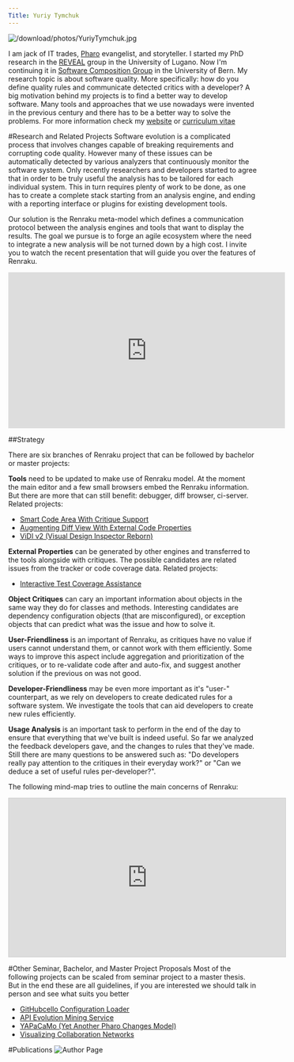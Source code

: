 ```yaml
---
Title: Yuriy Tymchuk
---
```


![/download/photos/YuriyTymchuk.jpg](%assets_url%/download/photos/YuriyTymchuk.jpg)

I am jack of IT trades, [Pharo](http://pharo.org) evangelist, and storyteller. I started my PhD research in the [REVEAL](http://reveal.inf.usi.ch) group in the University of Lugano. Now I'm continuing it in [Software Composition Group](http://scg.unibe.ch/) in the University of Bern. My research topic is about software quality. More specifically: how do you define quality rules and communicate detected critics with a developer? A big motivation behind my projects is to find a better way to develop software. Many tools and approaches that we use nowadays were invented in the previous century and there has to be a better way to solve the problems. For more information check my [website](http://yuriy.tymch.uk) or [curriculum vitae](http://yuriy.tymch.uk/cv/cv.pdf)

#Research and Related Projects
Software evolution is a complicated process that involves changes capable of breaking requirements and corrupting code quality. However many of these issues can be automatically detected by various analyzers that continuously monitor the software system. Only recently researchers and developers started to agree that in order to be truly useful the analysis has to be tailored for each individual system. This in turn requires plenty of work to be done, as one has to create a complete stack starting from an analysis engine, and ending with a reporting interface or plugins for existing development tools.

Our solution is the Renraku meta-model which defines a communication protocol between the analysis engines and tools that want to display the results. The goal we pursue is to forge an agile ecosystem where the need to integrate a new analysis will be not turned down by a high cost. I invite you to watch the recent presentation that will guide you over the features of Renraku.

<iframe width="560" height="315" src="https://www.youtube.com/embed/K4rMfQ_bQuI" frameborder="0" allowfullscreen></iframe>

##Strategy

There are six branches of Renraku project that can be followed by bachelor or master projects:

**Tools** need to be updated to make use of Renraku model. At the moment the main editor and a few small browsers embed the Renraku information. But there are more that can still benefit: debugger, diff browser, ci-server. Related projects:

-  [Smart Code Area With Critique Support](%base_url%/wiki/projects/mastersbachelorsprojects/obsolete/SmartCodeAreaWithCritiqueSupport)
-  [Augmenting Diff View With External Code Properties](%base_url%/wiki/projects/mastersbachelorsprojects/obsolete/augmentingDiffWithExternalCodeProperties)
-  [ViDI v2 (Visual Design Inspector Reborn)](%base_url%/wiki/projects/mastersbachelorsprojects/obsolete/ViDIv2)

**External Properties** can be generated by other engines and transferred to the tools alongside with critiques. The possible candidates are related issues from the tracker or code coverage data. Related projects:

-  [Interactive Test Coverage Assistance](%base_url%/wiki/projects/mastersbachelorsprojects/obsolete/interactiveTestCoverageAssistance)

**Object Critiques** can cary an important information about objects in the same way they do for classes and methods. Interesting candidates are dependency configuration objects (that are misconfigured), or exception objects that can predict what was the issue and how to solve it.

**User-Friendliness** is an important of Renraku, as critiques have no value if users cannot understand them, or cannot work with them efficiently. Some ways to improve this aspect include aggregation and prioritization of the critiques, or to re-validate code after and auto-fix, and suggest another solution if the previous on was not good.

**Developer-Friendliness** may be even more important as it's "user-" counterpart, as we rely on developers to create dedicated rules for a software system. We investigate the tools that can aid developers to create new rules efficiently.

**Usage Analysis** is an important task to perform in the end of the day to ensure that everything that we've built is indeed useful. So far we analyzed the feedback developers gave, and the changes to rules that they've made. Still there are many questions to be answered such as: "Do developers really pay attention to the critiques in their everyday work?" or "Can we deduce a set of useful rules per-developer?".

The following mind-map tries to outline the main concerns of Renraku:
<iframe src="https://my.mindnode.com/QFCcyAG48WN4PGsokckiKx52ZQfzdxrAxhEJTEzN/em#16,-115,0" frameborder="0" marginheight="0" marginwidth="0" style="border: 1px solid rgb(204, 204, 204); width: 560px; height: 320px;" onmousewheel=\""></iframe>

#Other Seminar, Bachelor, and Master Project Proposals
Most of the following projects can be scaled from seminar project to a master thesis. But in the end these are all guidelines, if you are interested we should talk in person and see what suits you better

-  [GitHubcello Configuration Loader](%base_url%/wiki/projects/mastersbachelorsprojects/obsolete/githubcelloConfigurationLoader)
-  [API Evolution Mining Service](%base_url%/wiki/projects/archive/apiEvolutionMiningService)
-  [YAPaCaMo (Yet Another Pharo Changes Model)](%base_url%/wiki/projects/mastersbachelorsprojects/obsolete/YAPaCaMo)
-  [Visualizing Collaboration Networks](%base_url%/wiki/projects/mastersbachelorsprojects/Visualizing-collaboration)


#Publications
![Author Page](%base_url%/scgbib/author)
